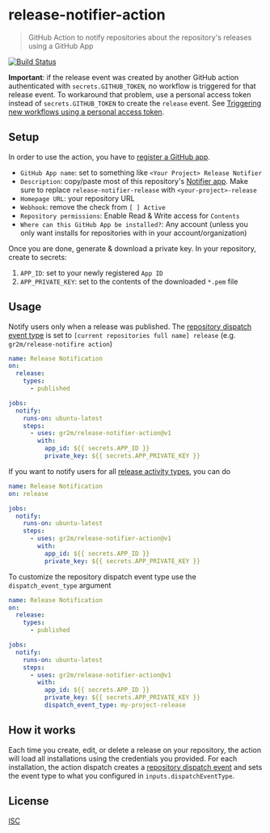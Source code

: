 # release-notifier-action

> GitHub Action to notify repositories about the repository's releases using a GitHub App

[![Build Status](https://github.com/gr2m/release-notifier-action/workflows/Test/badge.svg)](https://github.com/gr2m/release-notifier-action/actions)

**Important**: if the release event was created by another GitHub action authenticated with `secrets.GITHUB_TOKEN`, no workflow is triggered for that release event. To workaround that problem, use a personal access token instead of `secrets.GITHUB_TOKEN` to create the `release` event. See [Triggering new workflows using a personal access token](https://docs.github.com/en/free-pro-team@latest/actions/reference/events-that-trigger-workflows#triggering-new-workflows-using-a-personal-access-token).

## Setup

In order to use the action, you have to [register a GitHub app](github.com/settings/apps/new).

- `GitHub App name`: set to something like `<Your Project> Release Notifier`
- `Description`: copy/paste most of this repository's [Notifier app](https://github.com/settings/installations/12807923). Make sure to replace `release-notifier-release` with `<your-project>-release`
- `Homepage URL`: your repository URL
- `Webhook`: remove the check from `[ ] Active`
- `Repository permissions`: Enable Read & Write access for `Contents`
- `Where can this GitHub App be installed?`: Any account (unless you only want installs for repositories with in your account/organization)

Once you are done, generate & download a private key. In your repository, create to secrets:

1. `APP_ID`: set to your newly registered `App ID`
2. `APP_PRIVATE_KEY`: set to the contents of the downloaded `*.pem` file

## Usage

Notify users only when a release was published. The [repository dispatch event type](https://docs.github.com/en/free-pro-team@latest/rest/reference/repos#create-a-repository-dispatch-event) is set to `[current repositories full name] release` (e.g. `gr2m/release-notifire action`)

```yml
name: Release Notification
on:
  release:
    types:
      - published

jobs:
  notify:
    runs-on: ubuntu-latest
    steps:
      - uses: gr2m/release-notifier-action@v1
        with:
          app_id: ${{ secrets.APP_ID }}
          private_key: ${{ secrets.APP_PRIVATE_KEY }}
```

If you want to notify users for all [release activity types](https://docs.github.com/en/free-pro-team@latest/actions/reference/events-that-trigger-workflows#release), you can do

```yml
name: Release Notification
on: release

jobs:
  notify:
    runs-on: ubuntu-latest
    steps:
      - uses: gr2m/release-notifier-action@v1
        with:
          app_id: ${{ secrets.APP_ID }}
          private_key: ${{ secrets.APP_PRIVATE_KEY }}
```

To customize the repository dispatch event type use the `dispatch_event_type` argument

```yml
name: Release Notification
on:
  release:
    types:
      - published

jobs:
  notify:
    runs-on: ubuntu-latest
    steps:
      - uses: gr2m/release-notifier-action@v1
        with:
          app_id: ${{ secrets.APP_ID }}
          private_key: ${{ secrets.APP_PRIVATE_KEY }}
          dispatch_event_type: my-project-release
```

## How it works

Each time you create, edit, or delete a release on your repository, the action will load all installations using the credentials you provided. For each installation, the action dispatch creates a [repository dispatch event](https://docs.github.com/en/free-pro-team@latest/rest/reference/repos#create-a-repository-dispatch-event) and sets the event type to what you configured in `inputs.dispatchEventType`.

## License

[ISC](LICENSE)
